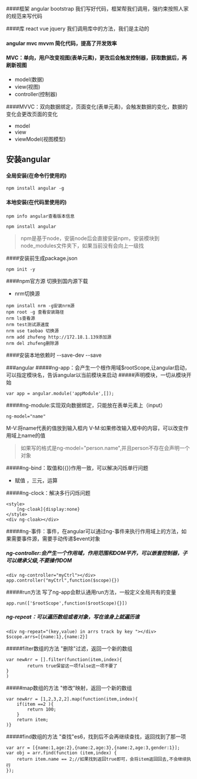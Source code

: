 ####框架 angular bootstrap
我们写好代码，框架帮我们调用，强约束按照人家的规范来写代码

####库 react vue jquery
我们调用库中的方法，我们是主动的

#### angular mvc mvvm 简化代码，提高了开发效率
#### MVC：单向，用户改变视图(表单元素)，更改后会触发控制器，获取数据后，再刷新视图

- model(数据)
- view(视图)
- controller(控制器)

####MVVC：双向数据绑定，页面变化(表单元素)，会触发数据的变化，数据的变化会更改页面的变化

- model
- view
- viewModel(视图模型)

## 安装angular
#### 全局安装(在命令行使用的)
```
npm install angular -g

```

#### 本地安装(在代码里使用的) 
```
npm info angular查看版本信息
```

```
npm install angular

```
>npm是基于node，安装node后会直接安装npm，安装模块到node_modules文件夹下，如果当前没有会向上一级找

####安装前生成package.json
```angular2html
npm init -y
```

####npm官方源
切换到国内源下载
- nrm切换源
```angular2html
npm install nrm -g安装nrm源
npm root -g 查看安装路径
nrm ls查看源
nrm test测试源速度
nrm use taobao 切换源
nrm add zhufeng http://172.18.1.139添加源
nrm del zhufeng删除源
```
####安装本地依赖时
--save-dev    --save

###angular
#####ng-app：会产生一个根作用域$rootScope,让angular启动，可以指定模块名，告诉angular以当前模块来启动
#####声明模块，一切从模块开始
```angular2html
var app = angular.module('appModule',[]);
```
#####ng-module:实现双向数据绑定，只能放在表单元素上（input）
```angular2html
ng-model="name"
```
M-V:将name代表的值放到输入框内
V-M:如果修改输入框中的内容，可以改变作用域上name的值
> 如果写的格式是ng-model="person.name",并且person不存在会声明一个对象


#####ng-bind：取值和{{}}作用一致，可以解决闪烁单行问题

- 赋值 ，三元，运算
 
#####ng-clock：解决多行闪烁问题
```angular2html
<style>
    [ng-cloak]{display:none}
</style>
<div ng-cloak></div>
```
#####ng-事件：事件，在angular可以通过ng-事件来执行作用域上的方法，如果需要事件源，需要手动传递$event对象


##### ng-controller:会产生一个作用域，作用范围和DOM平齐，可以嵌套控制器，子可以继承父级,不要操作DOM
```angular2html
<div ng-controller="myCtrl"></div>
app.controller("myCtrl",function($scope){})
```

#####run方法
写了ng-app会默认通用run方法，一般定义全局共有的变量
```angular2html
app.run(['$rootScope',function($rootScope){}])
```
##### ng-repeat：可以遍历数组或者对象，写在谁身上就遍历谁
```angular2html
<div ng-repeat="(key,value) in arrs track by key "></div>
$scope.arrs=[{name:1},{name:2}]
```

#####filter数组的方法
"删除"过滤，返回一个新的数组
```angular2html
var newArr = [].filter(function(item,index){
        return true保留这一项false这一项不要了
}
)
```
#####map数组的方法
"修改"映射，返回一个新的数组
```angular2html
var newArr = [1,2,3,2,2].map(function(item,index){
    if(item ==2 ){
        return 100;
    } 
    return item;   
)}
```
#####find数组的方法
"查找"es6，找到后不会再继续查找，返回找到了那一项
```apple js
var arr = [{name:1,age:2},{name:2,age:3},{name:2,age:3,gender:1}];
var obj = arr.find(function (item,index) {
    return item.name == 2;//如果找到返回true即可，会将item返回回去,不会继续执行
});
```
